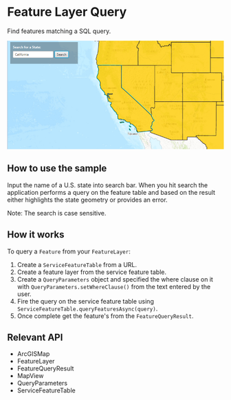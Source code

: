 # Feature Layer Query

Find features matching a SQL query.

![](FeatureLayerQuery.png)

## How to use the sample

Input the name of a U.S. state into search bar. When you hit search the application performs a query on the feature table and based on the result either highlights the state geometry or provides an error.

Note: The search is case sensitive.

## How it works

To query a `Feature` from your `FeatureLayer`:


  1. Create a `ServiceFeatureTable` from a URL.
  2. Create a feature layer from the service feature table.
  3. Create a `QueryParameters` object and specified the where clause on it with `QueryParameters.setWhereClause()` from the text entered by the user.
  4. Fire the query on the service feature table using `ServiceFeatureTable.queryFeaturesAsync(query)`.
  5. Once complete get the feature's from the `FeatureQueryResult`.


## Relevant API


  * ArcGISMap
  * FeatureLayer
  * FeatureQueryResult
  * MapView
  * QueryParameters
  * ServiceFeatureTable

